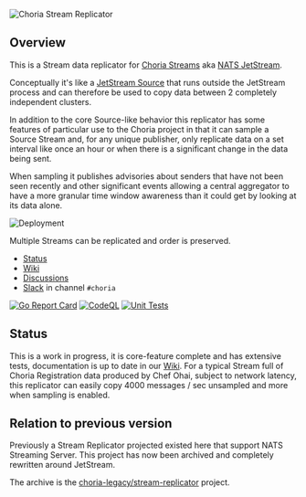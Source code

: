 ![Choria Stream Replicator](https://raw.githubusercontent.com/choria-io/stream-replicator/main/images/logo.png)

## Overview

This is a Stream data replicator for [Choria Streams](https://choria.io/docs/streams/) aka [NATS JetStream](https://docs.nats.io/jetstream/).

Conceptually it's like a [JetStream Source](https://docs.nats.io/running-a-nats-service/nats_admin/jetstream_admin/replication)
that runs outside the JetStream process and can therefore be used to copy data between 2 completely independent clusters.

In addition to the core Source-like behavior this replicator has some features of particular use to the Choria project in 
that it can sample a Source Stream and, for any unique publisher, only replicate data on a set interval like once an hour
or when there is a significant change in the data being sent. 

When sampling it publishes advisories about senders that have not been seen recently and other significant events 
allowing a central aggregator to have a more granular time window awareness than it could get by looking at its data alone.

![Deployment](https://raw.githubusercontent.com/choria-io/stream-replicator/main/images/deployment.png)

Multiple Streams can be replicated and order is preserved.

 * [Status](#status)
 * [Wiki](https://github.com/choria-io/stream-replicator/wiki)
 * [Discussions](https://github.com/choria-io/stream-replicator/discussions)
 * [Slack](https://slack.puppet.com/) in channel `#choria`

[![Go Report Card](https://goreportcard.com/badge/github.com/choria-io/stream-replicator)](https://goreportcard.com/report/github.com/choria-io/stream-replicator)
[![CodeQL](https://github.com/choria-io/stream-replicator/workflows/CodeQL/badge.svg)](https://github.com/choria-io/stream-replicator/actions/workflows/codeql.yaml)
[![Unit Tests](https://github.com/choria-io/stream-replicator/actions/workflows/test.yaml/badge.svg)](https://github.com/choria-io/stream-replicator/actions/workflows/test.yaml)

## Status

This is a work in progress, it is core-feature complete and has extensive tests, documentation is up to date in our
[Wiki](https://github.com/choria-io/stream-replicator/wiki). For a typical Stream full of Choria Registration data
produced by Chef Ohai, subject to network latency, this replicator can easily copy 4000 messages / sec unsampled
and more when sampling is enabled.

## Relation to previous version

Previously a Stream Replicator projected existed here that support NATS Streaming Server.  This project has now been archived
and completely rewritten around JetStream.

The archive is the [choria-legacy/stream-replicator](https://github.com/choria-legacy/stream-replicator) project.
